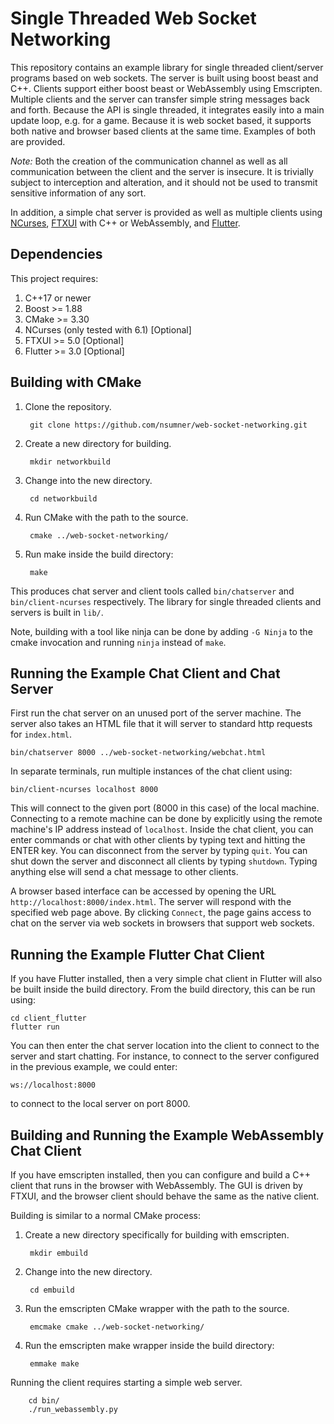
# Single Threaded Web Socket Networking

This repository contains an example library for single threaded client/server
programs based on web sockets. The server is built using boost beast and C++.
Clients support either boost beast or WebAssembly using Emscripten.
Multiple clients and the server can transfer simple string messages back and
forth. Because the API is single threaded, it integrates easily into a main
update loop, e.g. for a game. Because it is web socket based, it supports both
native and browser based clients at the same time. Examples of both are
provided.

*Note:* Both the creation of the communication channel as well as all
communication between the client and the server is insecure. It is trivially
subject to interception and alteration, and it should not be used to transmit
sensitive information of any sort.

In addition, a simple chat server is provided as well as multiple clients using
[NCurses](https://invisible-island.net/ncurses/),
[FTXUI](https://github.com/ArthurSonzogni/FTXUI) with C++ or WebAssembly, and
[Flutter](https://flutter.dev/).


## Dependencies

This project requires:

1. C++17 or newer
2. Boost >= 1.88
3. CMake >= 3.30
4. NCurses (only tested with 6.1) [Optional]
5. FTXUI >= 5.0 [Optional]
6. Flutter >= 3.0 [Optional]


## Building with CMake

1. Clone the repository.

        git clone https://github.com/nsumner/web-socket-networking.git

2. Create a new directory for building.

        mkdir networkbuild

3. Change into the new directory.

        cd networkbuild

4. Run CMake with the path to the source.

        cmake ../web-socket-networking/

5. Run make inside the build directory:

        make

This produces chat server and client tools called `bin/chatserver` and
`bin/client-ncurses` respectively. The library for single threaded clients and
servers is built in `lib/`.

Note, building with a tool like ninja can be done by adding `-G Ninja` to
the cmake invocation and running `ninja` instead of `make`.


## Running the Example Chat Client and Chat Server

First run the chat server on an unused port of the server machine. The server
also takes an HTML file that it will server to standard http requests for
`index.html`.

    bin/chatserver 8000 ../web-socket-networking/webchat.html

In separate terminals, run multiple instances of the chat client using:

    bin/client-ncurses localhost 8000

This will connect to the given port (8000 in this case) of the local machine.
Connecting to a remote machine can be done by explicitly using the remote
machine's IP address instead of `localhost`. Inside the chat client, you can
enter commands or chat with other clients by typing text and hitting the
ENTER key. You can disconnect from the server by typing `quit`. You can shut
down the server and disconnect all clients by typing `shutdown`. Typing
anything else will send a chat message to other clients.

A browser based interface can be accessed by opening the URL
`http://localhost:8000/index.html`. The server will respond with the
specified web page above. By clicking `Connect`, the page gains access to
chat on the server via web sockets in browsers that support web sockets.


## Running the Example Flutter Chat Client

If you have Flutter installed, then a very simple chat client in Flutter
will also be built inside the build directory. From the build directory,
this can be run using:

    cd client_flutter
    flutter run

You can then enter the chat server location into the client to connect to
the server and start chatting. For instance, to connect to the server
configured in the previous example, we could enter:

    ws://localhost:8000

to connect to the local server on port 8000.


## Building and Running the Example WebAssembly Chat Client

If you have emscripten installed, then you can configure and build a C++
client that runs in the browser with WebAssembly. The GUI is driven by
FTXUI, and the browser client should behave the same as the native client.

Building is similar to a normal CMake process:

1. Create a new directory specifically for building with emscripten.

        mkdir embuild

2. Change into the new directory.

        cd embuild

3. Run the emscripten CMake wrapper with the path to the source.

        emcmake cmake ../web-socket-networking/

4. Run the emscripten make wrapper inside the build directory:

        emmake make

Running the client requires starting a simple web server.

        cd bin/
        ./run_webassembly.py

